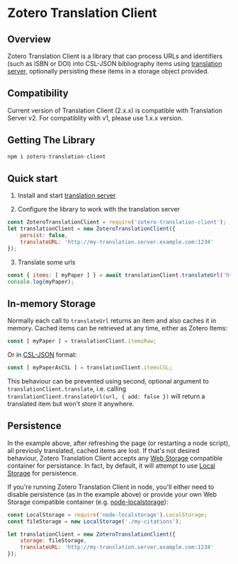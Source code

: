 # Zotero Translation Client

Overview
--------
Zotero Translation Client is a library that can process URLs and identifiers (such as ISBN or DOI) into CSL-JSON bibliography items using [translation server](https://github.com/zotero/translation-server), optionally persisting these items in a storage object provided.

Compatibility
-------------

Current version of Translation Client (2.x.x) is compatible with Translation Server v2. For compatiblity with v1, please use 1.x.x version.

Getting The Library
-------------

```javascript
npm i zotero-translation-client
```

Quick start
-------------
1. Install and start [translation server](https://github.com/zotero/translation-server)

2. Configure the library to work with the translation server

```javascript
const ZoteroTranslationClient = require('zotero-translation-client');
let translationClient = new ZoteroTranslationClient({
	persist: false,
	translateURL: 'http://my-translation.server.example.com:1234'
});
```

3. Translate some urls

```javascript
const { items: [ myPaper ] } = await translationClient.translateUrl('http://example.com/paper');
console.log(myPaper);
```

In-memory Storage
-----------------
Normally each call to `translateUrl` returns an item and also caches it in memory. Cached items can be retrieved at any time, either as Zotero Items:

```javascript
const [ myPaper ] = translationClient.itemsRaw;
```

Or in [CSL-JSON](https://github.com/citation-style-language/schema) format:

```javascript
const [ myPaperAsCSL ] = translationClient.itemsCSL;
```

This behaviour can be prevented using second, optional argument to `translationClient.translate`, i.e. calling `translationClient.translateUrl(url, { add: false })` will return a translated item but won't store it anywhere.

Persistence
-----------
In the example above, after refreshing the page (or restarting a node script), all previosly translated, cached items are lost. If that's not desired behaviour, Zotero Translation Client accepts any [Web Storage](https://developer.mozilla.org/en/docs/Web/API/Storage) compatible container for persistance. In fact, by default, it will attempt to use [Local Storage](https://developer.mozilla.org/en/docs/Web/API/Window/localStorage) for persistence.

If you're running Zotero Translation Client in node, you'll either need to disable persistence (as in the example above) or provide your own Web Storage compatible container (e.g. [node-localstorage](https://github.com/lmaccherone/node-localstorage)):

```javascript
const LocalStorage = require('node-localstorage').LocalStorage;
const fileStorage = new LocalStorage('./my-citations');

let translationClient = new ZoteroTranslationClient({
	storage: fileStorage,
	translateURL: 'http://my-translation.server.example.com:1234'
});
```
